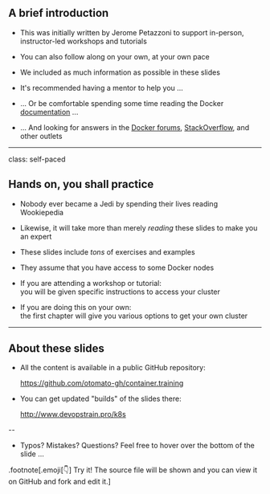 ## A brief introduction

- This was initially written by Jerome Petazzoni to support in-person,
  instructor-led workshops and tutorials

- You can also follow along on your own, at your own pace

- We included as much information as possible in these slides

- It's recommended having a mentor to help you ...

- ... Or be comfortable spending some time reading the Docker
 [documentation](https://docs.docker.com/) ...

- ... And looking for answers in the [Docker forums](forums.docker.com),
  [StackOverflow](http://stackoverflow.com/questions/tagged/docker),
  and other outlets

---

class: self-paced

## Hands on, you shall practice

- Nobody ever became a Jedi by spending their lives reading Wookiepedia

- Likewise, it will take more than merely *reading* these slides
  to make you an expert

- These slides include *tons* of exercises and examples

- They assume that you have access to some Docker nodes

- If you are attending a workshop or tutorial:
  <br/>you will be given specific instructions to access your cluster

- If you are doing this on your own:
  <br/>the first chapter will give you various options to get your own cluster

---

## About these slides

- All the content is available in a public GitHub repository:

  https://github.com/otomato-gh/container.training

- You can get updated "builds" of the slides there:

  http://www.devopstrain.pro/k8s

<!--
.exercise[
```open https://github.com/otomato-gh/container.training```
```open http://container.training/```
]
-->

--

- Typos? Mistakes? Questions? Feel free to hover over the bottom of the slide ...

.footnote[.emoji[👇] Try it! The source file will be shown and you can view it on GitHub and fork and edit it.]

<!--
.exercise[
```open https://github.com/otomato-gh/container.training/tree/master/slides/common/intro.md```
]
-->
